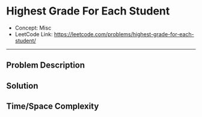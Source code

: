 # Highest Grade For Each Student

- Concept: Misc
- LeetCode Link: https://leetcode.com/problems/highest-grade-for-each-student/

---

## Problem Description

## Solution

## Time/Space Complexity

